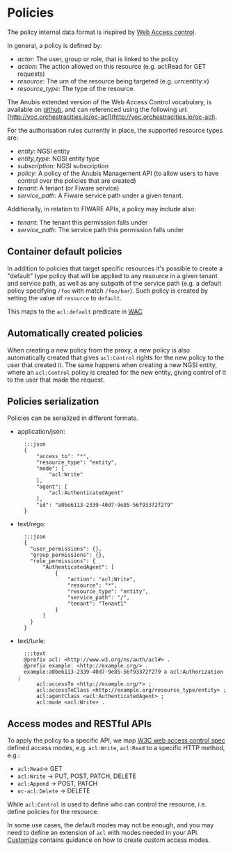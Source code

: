 # Policies

The policy internal data format is inspired by
[Web Access control](https://solid.github.io/web-access-control-spec/).

In general, a policy is defined by:

- *actor*: The user, group or role, that is linked to the policy
- *action*: The action allowed on this resource (e.g. acl:Read for GET requests)
- *resource*: The urn of the resource being targeted (e.g. urn:entity:x)
- *resource_type*: The type of the resource.

The Anubis extended version of the Web Access Control vocabulary,
is available on [github](https://github.com/orchestracities/anubis-vocabulary/blob/master/oc-acl.ttl),
and can referenced using the following uri: [http://voc.orchestracities.io/oc-acl](http://voc.orchestracities.io/oc-acl).

For the authorisation rules currently in place, the supported resource types
are:

- *entity*: NGSI entity
- *entity_type*: NGSI entity type
- *subscription*: NGSI subscription
- *policy*: A policy of the Anubis Management API (to allow users to have
  control over the policies that are created)
- *tenant*: A tenant (or Fiware service)
- *service_path*: A Fiware service path under a given tenant.

Additionally, in relation to FIWARE APIs, a policy may include also:

- *tenant*: The tenant this permission falls under
- *service_path*: The service path this permission falls under

## Container default policies

In addition to policies that target specific resources it's possible to create
a "default" type policy that will be applied to any resource in a given tenant
and service path, as well as any subpath of the service path (e.g. a default
policy specifying `/foo` with match `/foo/bar`). Such policy is created by
setting the value of `resource` to `default`.

This maps to the `acl:default` predicate in [WAC](https://solid.github.io/web-access-control-spec/#access-objects)

## Automatically created policies

When creating a new policy from the proxy, a new policy is also automatically
created that gives `acl:Control` rights for the new policy to the user
that created it.
The same happens when creating a new NGSI entity, where an
`acl:Control` policy is created for the new entity, giving control of it to
the user that made the request.

## Policies serialization

Policies can be serialized in different formats.

- application/json:

        :::json
        {
            "access_to": "*",
            "resource_type": "entity",
            "mode": [
                "acl:Write"
            ],
            "agent": [
                "acl:AuthenticatedAgent"
            ],
            "id": "a0be6113-2339-40d7-9e85-56f93372f279"
        }

- text/rego:

        :::json
        {
          "user_permissions": {},
          "group_permissions": {},
          "role_permissions": {
              "AuthenticatedAgent": [
                  {
                      "action": "acl:Write",
                      "resource": "*",
                      "resource_type": "entity",
                      "service_path": "/",
                      "tenant": "Tenant1"
                  }
              ]
          }
        }

- text/turle:

        :::text
        @prefix acl: <http://www.w3.org/ns/auth/acl#> .
        @prefix example: <http://example.org/> .
        example:a0be6113-2339-40d7-9e85-56f93372f279 a acl:Authorization ;
            acl:accessTo <http://example.org/*> ;
            acl:accessToClass <http://example.org/resource_type/entity> ;
            acl:agentClass <acl:AuthenticatedAgent> ;
            acl:mode <acl:Write> .

## Access modes and RESTful APIs

To apply the policy to a specific API, we map
[W3C web access control spec](https://github.com/solid/web-access-control-spec)
defined access modes, e.g. `acl:Write`, `acl:Read` to a specific HTTP method,
e.g.:

- `acl:Read`-> GET
- `acl:Write` -> PUT, POST, PATCH, DELETE
- `acl:Append` -> POST, PATCH
- `oc-acl:Delete` -> DELETE

While `acl:Control` is used to define who can control the resource,
i.e. define policies for the resource.

In some use cases, the default modes may not be enough,
and you may need to define an extension of `acl` with modes needed in your API.
[Customize](../admin/customize.md) contains guidance on how to create custom
access modes.
